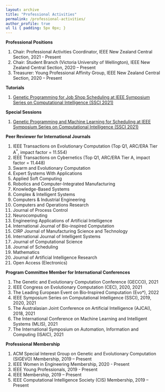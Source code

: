 ```yaml
---
layout: archive
title: "Professional Activities"
permalink: /professional-activities/
author_profile: true
ul li { padding: 5px 0px; }
---
```

**Professional Positions**
<ol>
<li> Chair: Professional Activities Coordinator, IEEE New Zealand Central Section, 2021 - Present </li>
<li> Chair: Student Branch (Victoria University of Wellington), IEEE New Zealand Central Section, 2020 – Present </li>
<li> Treasurer: Young Professional Affinity Group, IEEE New Zealand Central Section, 2020 – Present </li>
</ol>

**Tutorials**
<ol>
<li> <a href="https://attend.ieee.org/ssci-2021/tutorial-genetic-programming-for-job-shop-scheduling/"> Genetic Programming for Job Shop Scheduling at IEEE Symposium Series on Computational Intelligence (SSCI 2021) </a> </li> 
</ol>

**Special Sessions**
<ol>
<li> <a href="https://attend.ieee.org/ssci-2021/special-session-genetic-programming-and-machine-learning-for-scheduling/"> Genetic Programming and Machine Learning for Scheduling at IEEE Symposium Series on Computational Intelligence (SSCI 2021) </a> </li>
</ol>


**Peer Reviewer for International Journals**
<ol>
<li> IEEE Transactions on Evolutionary Computation (Top Q1, ARC/ERA Tier A<sup>*</sup>, impact factor = 11.554) </li>
<li> IEEE Transactions on Cybernetics (Top Q1, ARC/ERA Tier A, impact factor = 11.448)</li>
<li> Swarm and Evolutionary Computation </li>
<li> Expert Systems With Applications </li>
<li> Applied Soft Computing </li>
<li> Robotics and Computer-Integrated Manufacturing </li>
<li> Knowledge-Based Systems </li>
<li> Complex & Intelligent Systems </li>
<li> Computers & Industrial Engineering </li>
<li> Computers and Operations Research </li>
<li> Journal of Process Control </li>
<li> Neurocomputing </li>
<li> Engineering Applications of Artificial Intelligence </li>
<li> International Journal of Bio-inspired Computation </li>
<li> CIRP Journal of Manufacturing Science and Technology </li>
<li> International Journal of Intelligent Systems </li>
<li> Journal of Computational Science </li>
<li> Journal of Scheduling </li>
<li> Mathematics </li>
<li> Journal of Artificial Intelligence Research </li>
<li> Open Access (Electronics) </li>
</ol>

**Program Committee Member for International Conferences**
<ol>
<li> The Genetic and Evolutionary Computation Conference (GECCO), 2021 </li>
<li> IEEE Congress on Evolutionary Computation (CEC), 2020, 2021 </li>
<li> The Leading European Event on Bio‑Inspired Computation (Evo*), 2022 </li>
<li> IEEE Symposium Series on Computational Intelligence (SSCI), 2019, 2020, 2021 </li>
<li> The Australasian Joint Conference on Artificial Intelligence (AJCAI), 2018, 2021 </li>
<li> The International Conference on Machine Learning and Intelligent Systems (MLIS), 2021 </li>
<li> The International Symposium on Automation, Information and Computing (ISAIC), 2021 </li>
</ol>

**Professional Membership**
<ol>
<li> ACM Special Interest Group on Genetic and Evolutionary Computation (SIGEVO) Membership, 2019 – Present </li>
<li> IEEE Women in Engineering Membership, 2020 - Present </li>
<li> IEEE Young Professionals, 2019 - Present </li>
<li> IEEE Membership, 2019 – Present </li>
<li> IEEE Computational Intelligence Society (CIS) Membership, 2019 – Present </li>
</ol>
